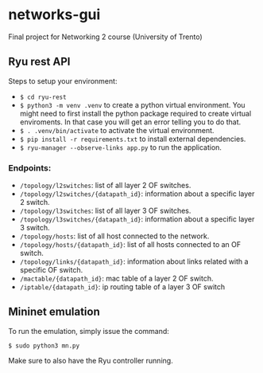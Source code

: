 # networks-gui
Final project for Networking 2 course (University of Trento)

## Ryu rest API

Steps to setup your environment:

* ```$ cd ryu-rest```
* ```$ python3 -m venv .venv``` to create a python virtual environment. You might need to first install the python package required to create virtual enviroments. In that case you will get an error telling you to do that.
* ```$ . .venv/bin/activate``` to activate the virtual environment.
* ```$ pip install -r requirements.txt``` to install external dependencies.
* ```$ ryu-manager --observe-links app.py``` to run the application.

### Endpoints:

* `/topology/l2switches`: list of all layer 2 OF switches.
* `/topology/l2switches/{datapath_id}`: information about a specific layer 2 switch.
* `/topology/l3switches`: list of all layer 3 OF switches.
* `/topology/l3switches/{datapath_id}`: information about a specific layer 3 switch.
* `/topology/hosts`: list of all host connected to the network.
* `/topology/hosts/{datapath_id}`: list of all hosts connected to an OF switch.
* `/topology/links/{datapath_id}`: information about links related with a specific OF switch.
* `/mactable/{datapath_id}`: mac table of a layer 2 OF switch.
* `/iptable/{datapath_id}`: ip routing table of a layer 3 OF switch


## Mininet emulation

To run the emulation, simply issue the command:
```
$ sudo python3 mn.py
```
Make sure to also have the Ryu controller running.
